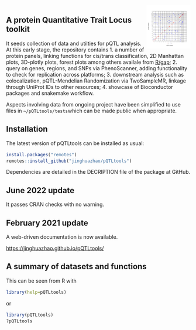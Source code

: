
<img src="man/figures/logo.svg" align="right" alt="" width="120" />

## A protein Quantitative Trait Locus toolkit

It seeds collection of data and utilties for pQTL analysis. At this
early stage, the repository contains 1. a number of protein panels,
linking functions for cis/trans classification, 2D Manhattan plots,
3D-plotly plots, forest plots among others availale from
[R/gap](https://github.com/jinghuazhao/R/tree/master/gap); 2. query on
genes, regions, and SNPs via PhenoScanner, adding functionality to check
for replication across platforms; 3. downstream analysis such as
colocalization, pQTL-Mendelian Randomization via TwoSampleMR, linkage
through UniProt IDs to other resources; 4. showcase of Bioconductor
packages and snakemake workflow.

Aspects involving data from ongoing project have been simplified to use
files in `~/pQTLtools/tests`which can be made public when appropriate.

## Installation

The latest version of pQTLtools can be installed as usual:

``` r
install.packages("remotes")
remotes::install_github("jinghuazhao/pQTLtools")
```

Dependencies are detailed in the DECRIPTION file of the package at
GitHub.

## June 2022 update

It passes CRAN checks with no warning.

## February 2021 update

A web-driven documentation is now available.

<https://jinghuazhao.github.io/pQTLtools/>

## A summary of datasets and functions

This can be seen from R with

``` r
library(help=pQTLtools)
```

or

``` r
library(pQTLtools)
?pQTLtools
```
